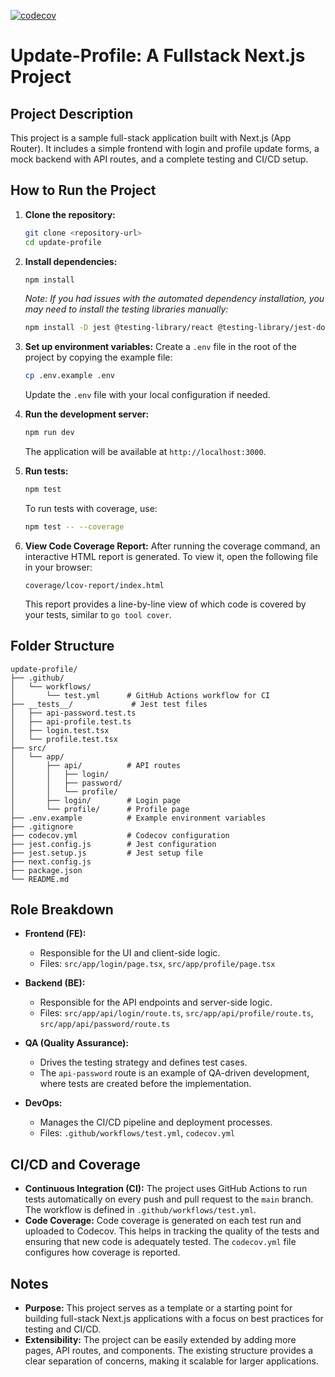 [![codecov](https://codecov.io/github/ArifDwiPurwanto/binar-modul5-assignment10-arifdwipurwanto/branch/main/graph/badge.svg?token=5NP4AAU3HW)](https://codecov.io/github/ArifDwiPurwanto/binar-modul5-assignment10-arifdwipurwanto)

# Update-Profile: A Fullstack Next.js Project

## Project Description

This project is a sample full-stack application built with Next.js (App Router). It includes a simple frontend with login and profile update forms, a mock backend with API routes, and a complete testing and CI/CD setup.

## How to Run the Project

1.  **Clone the repository:**

    ```bash
    git clone <repository-url>
    cd update-profile
    ```

2.  **Install dependencies:**

    ```bash
    npm install
    ```

    _Note: If you had issues with the automated dependency installation, you may need to install the testing libraries manually:_

    ```bash
    npm install -D jest @testing-library/react @testing-library/jest-dom jest-environment-jsdom @types/jest
    ```

3.  **Set up environment variables:**
    Create a `.env` file in the root of the project by copying the example file:

    ```bash
    cp .env.example .env
    ```

    Update the `.env` file with your local configuration if needed.

4.  **Run the development server:**

    ```bash
    npm run dev
    ```

    The application will be available at `http://localhost:3000`.

5.  **Run tests:**

    ```bash
    npm test
    ```

    To run tests with coverage, use:

    ```bash
    npm test -- --coverage
    ```

6.  **View Code Coverage Report:**
    After running the coverage command, an interactive HTML report is generated. To view it, open the following file in your browser:
    ```
    coverage/lcov-report/index.html
    ```
    This report provides a line-by-line view of which code is covered by your tests, similar to `go tool cover`.

## Folder Structure

```
update-profile/
├── .github/
│   └── workflows/
│       └── test.yml      # GitHub Actions workflow for CI
├── __tests__/             # Jest test files
│   ├── api-password.test.ts
│   ├── api-profile.test.ts
│   ├── login.test.tsx
│   └── profile.test.tsx
├── src/
│   └── app/
│       ├── api/          # API routes
│       │   ├── login/
│       │   ├── password/
│       │   └── profile/
│       ├── login/        # Login page
│       └── profile/      # Profile page
├── .env.example          # Example environment variables
├── .gitignore
├── codecov.yml           # Codecov configuration
├── jest.config.js        # Jest configuration
├── jest.setup.js         # Jest setup file
├── next.config.js
├── package.json
└── README.md
```

## Role Breakdown

- **Frontend (FE):**

  - Responsible for the UI and client-side logic.
  - Files: `src/app/login/page.tsx`, `src/app/profile/page.tsx`

- **Backend (BE):**

  - Responsible for the API endpoints and server-side logic.
  - Files: `src/app/api/login/route.ts`, `src/app/api/profile/route.ts`, `src/app/api/password/route.ts`

- **QA (Quality Assurance):**

  - Drives the testing strategy and defines test cases.
  - The `api-password` route is an example of QA-driven development, where tests are created before the implementation.

- **DevOps:**
  - Manages the CI/CD pipeline and deployment processes.
  - Files: `.github/workflows/test.yml`, `codecov.yml`

## CI/CD and Coverage

- **Continuous Integration (CI):** The project uses GitHub Actions to run tests automatically on every push and pull request to the `main` branch. The workflow is defined in `.github/workflows/test.yml`.
- **Code Coverage:** Code coverage is generated on each test run and uploaded to Codecov. This helps in tracking the quality of the tests and ensuring that new code is adequately tested. The `codecov.yml` file configures how coverage is reported.

## Notes

- **Purpose:** This project serves as a template or a starting point for building full-stack Next.js applications with a focus on best practices for testing and CI/CD.
- **Extensibility:** The project can be easily extended by adding more pages, API routes, and components. The existing structure provides a clear separation of concerns, making it scalable for larger applications.
